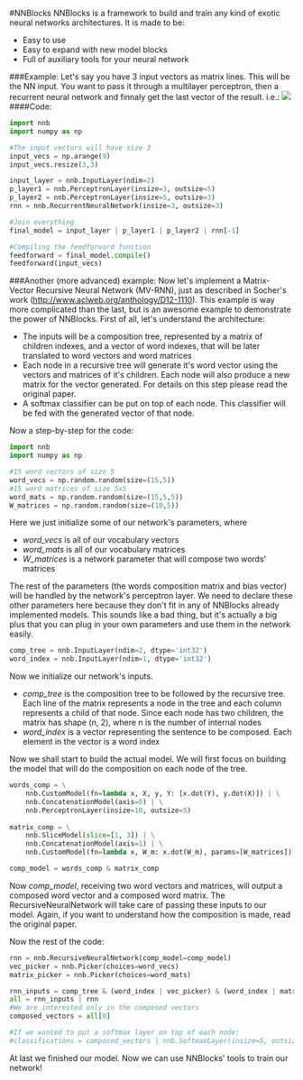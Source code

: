 #NNBlocks
NNBlocks is a framework to build and train any kind of exotic neural networks architectures. It is made to be:
* Easy to use
* Easy to expand with new model blocks
* Full of auxiliary tools for your neural network

###Example:
Let's say you have 3 input vectors as matrix lines. This will be the NN input.
You want to pass it through a multilayer perceptron, then a recurrent neural network and  finnaly get the last vector of the result. i.e.:
![](http://i.imgur.com/W7pr3iL.png?1)
####Code:
```python
import nnb
import numpy as np

#The input vectors will have size 3
input_vecs = np.arange(9)
input_vecs.resize(3,3)

input_layer = nnb.InputLayer(ndim=2)
p_layer1 = nnb.PerceptronLayer(insize=3, outsize=5)
p_layer2 = nnb.PerceptronLayer(insize=5, outsize=3)
rnn = nnb.RecurrentNeuralNetwork(insize=3, outsize=3)

#Join everything
final_model = input_layer | p_layer1 | p_layer2 | rnn[-1]

#Compiling the feedforward function
feedforward = final_model.compile()
feedforward(input_vecs)
```

###Another (more advanced) example:
Now let's implement a Matrix-Vector Recursive Neural Network (MV-RNN), just as described in Socher's work (http://www.aclweb.org/anthology/D12-1110). This example is way more complicated than the last, but is an awesome example to demonstrate the power of NNBlocks.
First of all, let's understand the architecture:
* The inputs will be a composition tree, represented by a matrix of children indexes, and a vector of word indexes, that will be later translated to word vectors and word matrices
* Each node in a recursive tree will generate it's word vector using the vectors and matrices of it's children. Each node will also produce a new matrix for the vector generated. For details on this step please read the original paper.
* A softmax classifier can be put on top of each node. This classifier will be fed with the generated vector of that node.

Now a step-by-step for the code:

```python
import nnb
import numpy as np

#15 word vectors of size 5
word_vecs = np.random.random(size=(15,5))
#15 word matrices of size 5x5
word_mats = np.random.random(size=(15,5,5))
W_matrices = np.random.random(size=(10,5))
```
Here we just initialize some of our network's parameters, where
* _word_vecs_ is all of our vocabulary vectors
* _word_mats_ is all of our vocabulary matrices
* _W_matrices_ is a network parameter that will compose two words' matrices

The rest of the parameters (the words composition matrix and bias vector) will be handled by the network's perceptron layer. We need to declare these other parameters here because they don't fit in any of NNBlocks already implemented models. This sounds like a bad thing, but it's actually a big plus that you can plug in your own parameters and use them in the network easily.

```python
comp_tree = nnb.InputLayer(ndim=2, dtype='int32')
word_index = nnb.InputLayer(ndim=1, dtype='int32')
```

Now we initialize our network's inputs.
* _comp_tree_ is the composition tree to be followed by the recursive tree. Each line of the matrix represents a node in the tree and each column represents a child of that node. Since each node has two children, the matrix has shape (n, 2), where n is the number of internal nodes
* _word_index_ is a vector representing the sentence to be composed. Each element in the vector is a word index

Now we shall start to build the actual model. We will first focus on building the model that will do the composition on each node of the tree.

```python
words_comp = \
    nnb.CustomModel(fn=lambda x, X, y, Y: [x.dot(Y), y.dot(X)]) | \
    nnb.ConcatenationModel(axis=0) | \
    nnb.PerceptronLayer(insize=10, outsize=5)
    
matrix_comp = \
    nnb.SliceModel(slice=[1, 3]) | \
    nnb.ConcatenationModel(axis=1) | \
    nnb.CustomModel(fn=lambda x, W_m: x.dot(W_m), params=[W_matrices])

comp_model = words_comp & matrix_comp
```
Now _comp_model_, receiving two word vectors and matrices, will output a composed word vector and a composed word matrix. The RecursiveNeuralNetwork will take care of passing these inputs to our model. Again, if you want to understand how the composition is made, read the original paper.

Now the rest of the code:

```python
rnn = nnb.RecursiveNeuralNetwork(comp_model=comp_model)
vec_picker = nnb.Picker(choices=word_vecs)
matrix_picker = nnb.Picker(choices=word_mats)

rnn_inputs = comp_tree & (word_index | vec_picker) & (word_index | matrix_picker)
all = rnn_inputs | rnn
#We are interested only in the composed vectors
composed_vectors = all[0]

#If we wanted to put a softmax layer on top of each node:
#classifications = composed_vectors | nnb.SoftmaxLayer(insize=5, outsize=NUM_CLASSES)
```

At last we finished our model. Now we can use NNBlocks' tools to train our network!

